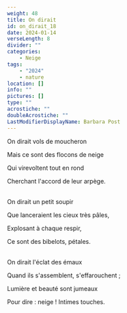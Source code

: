 ```yaml
---
weight: 48
title: On dirait
id: on_dirait_18
date: 2024-01-14
verseLength: 8
divider: ""
categories:
    - Neige
tags:
    - "2024"
    - nature
location: []
info: ""
pictures: []
type: ""
acrostiche: ""
doubleAcrostiche: ""
LastModifierDisplayName: Barbara Post
---
```

On dirait vols de moucheron

Mais ce sont des flocons de neige

Qui virevoltent tout en rond

Cherchant l'accord de leur arpège.

 \
On dirait un petit soupir

Que lanceraient les cieux très pâles,

Explosant à chaque respir,

Ce sont des bibelots, pétales.

 \
On dirait l'éclat des émaux

Quand ils s'assemblent, s'effarouchent ;

Lumière et beauté sont jumeaux

Pour dire : neige ! Intimes touches.
